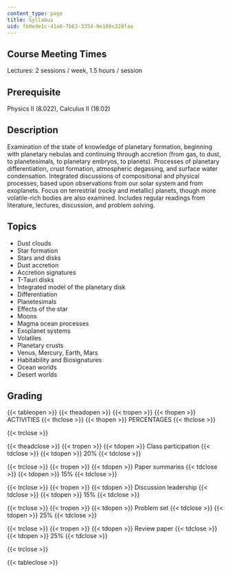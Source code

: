 ```yaml
---
content_type: page
title: Syllabus
uid: fb0ede1c-41a6-7b63-3354-0e100c228faa
---
```


Course Meeting Times
--------------------

Lectures: 2 sessions / week, 1.5 hours / session

Prerequisite
------------

Physics II (8.022), Calculus II (18.02)

Description
-----------

Examination of the state of knowledge of planetary formation, beginning with planetary nebulas and continuing through accretion (from gas, to dust, to planetesimals, to planetary embryos, to planets). Processes of planetary differentiation, crust formation, atmospheric degassing, and surface water condensation. Integrated discussions of compositional and physical processes, based upon observations from our solar system and from exoplanets. Focus on terrestrial (rocky and metallic) planets, though more volatile-rich bodies are also examined. Includes regular readings from literature, lectures, discussion, and problem solving.

Topics
------

*   Dust clouds
*   Star formation
*   Stars and disks
*   Dust accretion
*   Accretion signatures
*   T-Tauri disks
*   Integrated model of the planetary disk
*   Differentiation
*   Planetesimals
*   Effects of the star
*   Moons
*   Magma ocean processes
*   Exoplanet systems
*   Volatiles
*   Planetary crusts
*   Venus, Mercury, Earth, Mars
*   Habitability and Biosignatures
*   Ocean worlds
*   Desert worlds

Grading
-------

{{< tableopen >}}
{{< theadopen >}}
{{< tropen >}}
{{< thopen >}}
ACTIVITIES
{{< thclose >}}
{{< thopen >}}
PERCENTAGES
{{< thclose >}}

{{< trclose >}}

{{< theadclose >}}
{{< tropen >}}
{{< tdopen >}}
Class participation
{{< tdclose >}}
{{< tdopen >}}
20%
{{< tdclose >}}

{{< trclose >}}
{{< tropen >}}
{{< tdopen >}}
Paper summaries
{{< tdclose >}}
{{< tdopen >}}
15%
{{< tdclose >}}

{{< trclose >}}
{{< tropen >}}
{{< tdopen >}}
Discussion leadership
{{< tdclose >}}
{{< tdopen >}}
15%
{{< tdclose >}}

{{< trclose >}}
{{< tropen >}}
{{< tdopen >}}
Problem set
{{< tdclose >}}
{{< tdopen >}}
25%
{{< tdclose >}}

{{< trclose >}}
{{< tropen >}}
{{< tdopen >}}
Review paper
{{< tdclose >}}
{{< tdopen >}}
25%
{{< tdclose >}}

{{< trclose >}}

{{< tableclose >}}